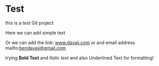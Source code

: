 # Test
this is a test Git project


Here we can add simple text

Or we can add the link: www.davaji.com or and email address mailto:bendavaji@gmail.com

trying **Bold Text** and _Italic text_ and also Underlined Text for formatting!
